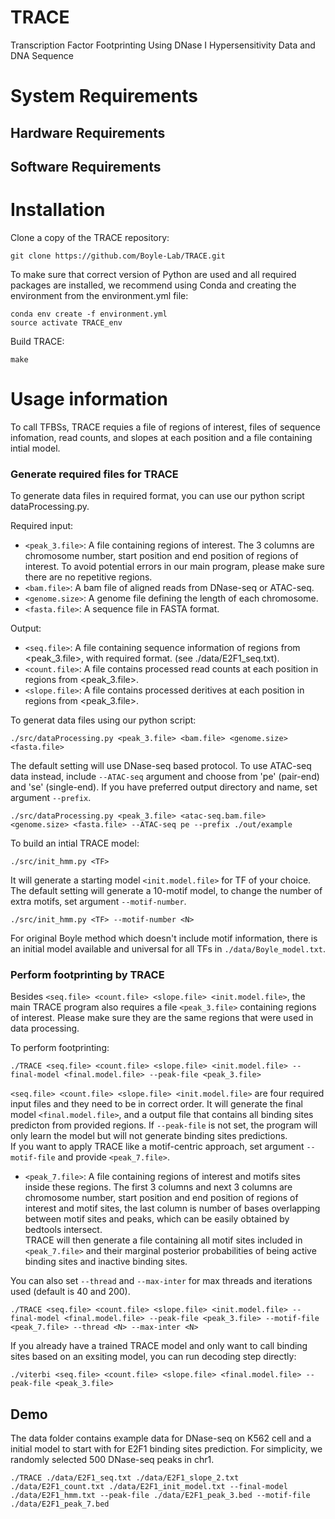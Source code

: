 # TRACE
Transcription Factor Footprinting Using DNase I Hypersensitivity Data and DNA Sequence

# System Requirements

## Hardware Requirements

## Software Requirements


# Installation
Clone a copy of the TRACE repository:  
  
```
git clone https://github.com/Boyle-Lab/TRACE.git
```
To make sure that correct version of Python are used and all required packages are installed, we recommend using Conda and creating the environment from the environment.yml file: 
 
```
conda env create -f environment.yml
source activate TRACE_env
```
Build TRACE: 
  
```
make
```
 
# Usage information
To call TFBSs, TRACE requies a file of regions of interest, files of sequence infomation, read counts, and slopes at each position and a file containing intial model.    
    
### Generate required files for TRACE 
To generate data files in required format, you can use our python script dataProcessing.py.      
   
Required input:       
- `<peak_3.file>`: A file containing regions of interest. The 3 columns are chromosome number, start position and end position of regions of interest. To avoid potential errors in our main program, please make sure there are no repetitive regions.  
- `<bam.file>`: A bam file of aligned reads from DNase-seq or ATAC-seq.   
- `<genome.size>`: A genome file defining the length of each chromosome.   
- `<fasta.file>`: A sequence file in FASTA format.     

Output:   
- `<seq.file>`: A file containing sequence information of regions from <peak_3.file>, with required format. (see ./data/E2F1_seq.txt).   
- `<count.file>`: A file contains processed read counts at each position in regions from <peak_3.file>.   
- `<slope.file>`: A file contains processed deritives at each position in regions from <peak_3.file>.     
   
To generat data files using our python script:   
  
```
./src/dataProcessing.py <peak_3.file> <bam.file> <genome.size> <fasta.file> 
```
The default setting will use DNase-seq based protocol. To use ATAC-seq data instead, include ```--ATAC-seq``` argument and choose from 'pe' (pair-end) and 'se' (single-end). If you have preferred output directory and name, set argument `--prefix`.     
    
```
./src/dataProcessing.py <peak_3.file> <atac-seq.bam.file> <genome.size> <fasta.file> --ATAC-seq pe --prefix ./out/example
```
 
To build an intial TRACE model: 
 
```
./src/init_hmm.py <TF>
```
It will generate a starting model `<init.model.file>` for TF of your choice.  The default setting will generate a 10-motif model, to change the number of extra motifs, set argument `--motif-number`.       
  
```
./src/init_hmm.py <TF> --motif-number <N>
``` 
 
For original Boyle method which doesn't include motif information, there is an initial model available and universal for all TFs in `./data/Boyle_model.txt`.
 
### Perform footprinting by TRACE
Besides  `<seq.file> <count.file> <slope.file> <init.model.file>`,  the main TRACE program also requires a file `<peak_3.file>` containing regions of interest. Please make sure they are the same regions that were used in data processing.
 
To perform footprinting:   
   
```
./TRACE <seq.file> <count.file> <slope.file> <init.model.file> --final-model <final.model.file> --peak-file <peak_3.file> 
```
   
`<seq.file> <count.file> <slope.file> <init.model.file>` are four required input files and they need to be in correct order. It will generate the final model `<final.model.file>`, and a output file that contains all binding sites predicton from provided regions. If `--peak-file` is not set, the program will only learn the model but will not generate binding sites predictions.       
If you want to apply TRACE like a motif-centric approach, set argument `--motif-file` and provide `<peak_7.file>`.   
- `<peak_7.file>`: A file containing regions of interest and motifs sites inside these regions. The first 3 columns and next 3 columns are chromosome number, start position and end position of regions of interest and motif sites, the last column is number of bases overlapping between motif sites and peaks, which can be easily obtained by bedtools intersect.   
TRACE will then generate a file containing all motif sites included in `<peak_7.file>` and their marginal posterior probabilities of being active binding sites and inactive binding sites.  
  
You can also set `--thread` and  `--max-inter` for max threads and iterations used (default is 40 and 200).   
   
```
./TRACE <seq.file> <count.file> <slope.file> <init.model.file> --final-model <final.model.file> --peak-file <peak_3.file> --motif-file <peak_7.file> --thread <N> --max-inter <N>
```
  
If you already have a trained TRACE model and only want to call binding sites based on an exsiting model, you can run decoding step directly: 
 
```
./viterbi <seq.file> <count.file> <slope.file> <final.model.file> --peak-file <peak_3.file>
```
 
## Demo
The data folder contains example data for DNase-seq on K562 cell and a initial model to start with for E2F1 binding sites prediction. For simplicity, we randomly selected 500 DNase-seq peaks in chr1.  
 
```
./TRACE ./data/E2F1_seq.txt ./data/E2F1_slope_2.txt ./data/E2F1_count.txt ./data/E2F1_init_model.txt --final-model ./data/E2F1_hmm.txt --peak-file ./data/E2F1_peak_3.bed --motif-file ./data/E2F1_peak_7.bed
```

